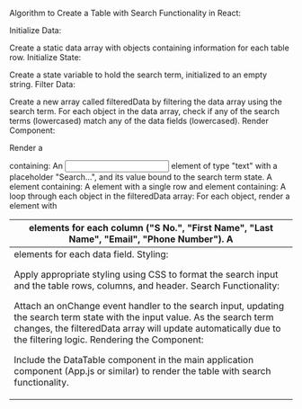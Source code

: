 Algorithm to Create a Table with Search Functionality in React:

Initialize Data:

Create a static data array with objects containing information for each table row.
Initialize State:

Create a state variable to hold the search term, initialized to an empty string.
Filter Data:

Create a new array called filteredData by filtering the data array using the search term.
For each object in the data array, check if any of the search terms (lowercased) match any of the data fields (lowercased).
Render Component:

Render a <div> containing:
An <input> element of type "text" with a placeholder "Search...", and its value bound to the search term state.
A <table> element containing:
A <thead> element with a single row and <th> elements for each column ("S No.", "First Name", "Last Name", "Email", "Phone Number").
A <tbody> element containing:
A loop through each object in the filteredData array:
For each object, render a <tr> element with <td> elements for each data field.
Styling:

Apply appropriate styling using CSS to format the search input and the table rows, columns, and header.
Search Functionality:

Attach an onChange event handler to the search input, updating the search term state with the input value.
As the search term changes, the filteredData array will update automatically due to the filtering logic.
Rendering the Component:

Include the DataTable component in the main application component (App.js or similar) to render the table with search functionality.
